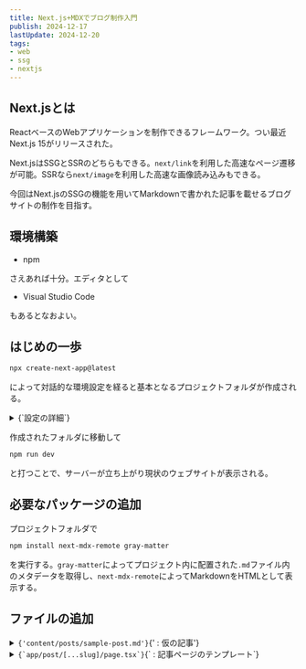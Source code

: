 ```yaml
---
title: Next.js+MDXでブログ制作入門
publish: 2024-12-17
lastUpdate: 2024-12-20
tags:
- web
- ssg
- nextjs
---
```


## Next.jsとは

ReactベースのWebアプリケーションを制作できるフレームワーク。つい最近Next.js 15がリリースされた。

Next.jsはSSGとSSRのどちらもできる。`next/link`を利用した高速なページ遷移が可能。SSRなら`next/image`を利用した高速な画像読み込みもできる。

今回はNext.jsのSSGの機能を用いてMarkdownで書かれた記事を載せるブログサイトの制作を目指す。

## 環境構築

- npm

さえあれば十分。エディタとして

- Visual Studio Code

もあるとなおよい。

## はじめの一歩

```sh
npx create-next-app@latest
```
によって対話的な環境設定を経ると基本となるプロジェクトフォルダが作成される。

<details><summary>{`設定の詳細`}</summary>
- use Typescript ... Yes
- use ESLint ... どちらでも
- use Tailwind CSS ... Yes
- inside `src/` ... No
- use App Router ... Yes
- use Turbopack for `next dev` ... Yes
- customize the import alias ... No
</details>

作成されたフォルダに移動して
```sh
npm run dev
```
と打つことで、サーバーが立ち上がり現状のウェブサイトが表示される。

## 必要なパッケージの追加

プロジェクトフォルダで
```bash
npm install next-mdx-remote gray-matter
```
を実行する。`gray-matter`によってプロジェクト内に配置された`.md`ファイル内のメタデータを取得し、`next-mdx-remote`によってMarkdownをHTMLとして表示する。


## ファイルの追加

<details><summary><code>{'content/posts/sample-post.md'}</code>{' : 仮の記事'}</summary>
```md
---
title: Sample Post
category: category
---

## Paragraph

This is a paragraph.

## List

- item 1
- item 2
- item 3

## Table

| Name  | Age |
| ----- | --- |
| Alice | 20  |
| Bob   | 25  |
| Carol | 30  |

## Quote

> This is a quote.

## Task List

- [x] task 1
- [ ] task 2
- [ ] task 3
```

冒頭のYAMLにメタ情報を記載する。MDXからこのMarkdownを読み込むことを考えて、HTML要素を埋め込む際は`` <code>{`int i = 0;`}</code> ``のように内部を`` {` ``と`` `} ``で囲む。
</details>

<details><summary><code>{`libs/post.ts`}</code>{` : 記事を取得するための関数群`}</summary>
```typescript
import { readFileSync, readdirSync } from "fs";
import path from "path";
import matter from "gray-matter";

// MDXファイルのディレクトリ
const POSTS_PATH = path.join(process.cwd(), "contents/posts");

// ファイル名（slug）の一覧を取得
export function GetAllPostSlugs() {
  const postFilePaths = readdirSync(POSTS_PATH).filter((path) =>
    /\.md?$/.test(path)
  );
  return postFilePaths.map((path) => {
    const slug = path.replace(/\.md?$/, "");
    return slug;
  });
}

// slugからファイルの中身を取得
export function GetPostBySlug(slug: string) {
  const markdown = readFileSync(`contents/posts/${slug}.md`, "utf8");

  const { content, data } = matter(markdown);
  return {
    content,
    data,
  };
}
```
</details>


<details><summary><code>{`app/post/[...slug]/page.tsx`}</code>{` : 記事ページのテンプレート`}</summary>
```tsx
import { GetAllPostSlugs, GetPostBySlug } from "@/libs/post";
import { MDXRemote } from "next-mdx-remote/rsc";

interface PostPageProps {
  params: {
    slug: string;
  };
}

export async function generateStaticParams() {
  const slugs = GetAllPostSlugs();
  return slugs.map((slug) => ({ params: { slug } }));
}

export default async function PostPage({ params }: PostPageProps) {
  const { content, data } = GetPostBySlug(params.slug);

  return (
    <div>
      <h1>{data.title}</h1>
      <p>{data.category}</p>
      <div>
        <MDXRemote source={content} />
      </div>
    </div>
  );
}
```
</details>

上記の内容のファイルを追加して`npm run dev`を実行し、立ち上がったローカルサーバーで`localhost:3000/post/sample-post`へアクセスすると仮の記事が表示される。しかし見た目がひどい。

## 見た目を整える

必要なパッケージを追加する。

```sh
npm install remark-gfm
npm install -D @tailwindcss/typography
```

`remark-gfm`はGithubに固有のMarkdown記法をHTMLへ変換してくれる。

`tailwindcss/typography`は記事の見た目を整える際に便利。細かい見た目を変更したい場合は[tailwindlabs/tailwindcss-typography](https://github.com/tailwindlabs/tailwindcss-typography)を見よ。

<details><summary><code>{`tailwind.config.ts`}</code></summary>
```ts
import type { Config } from "tailwindcss";

export default {
  content: [
    "./pages/**/*.{js,ts,jsx,tsx,mdx}",
    "./components/**/*.{js,ts,jsx,tsx,mdx}",
    "./app/**/*.{js,ts,jsx,tsx,mdx}",
  ],
  theme: {
    extend: {
      colors: {
        background: "var(--background)",
        foreground: "var(--foreground)",
      },
    },
  },
  plugins: [require("@tailwindcss/typography")], // 追加
} satisfies Config;
```
</details>

<details><summary><code>{`app/post/[...slug]/page.tsx`}</code></summary>
```tsx
import { GetAllPostSlugs, GetPostBySlug } from "@/libs/post";
import { MDXRemote } from "next-mdx-remote/rsc";
import remarkGfm from "remark-gfm";

interface PostPageProps {
  params: {
    slug: string;
  };
}

export async function generateStaticParams() {
  const slugs = GetAllPostSlugs();
  return slugs.map((slug) => ({ params: { slug } }));
}

export default async function PostPage({ params }: PostPageProps) {
  const options = {
    mdxOptions: {
      remarkPlugins: [remarkGfm],
    },
  };
  const { content, data } = GetPostBySlug(params.slug);

  return (
    <div>
      <h1>{data.title}</h1>
      <p>{data.category}</p>
      <div className="prose">
        <MDXRemote source={content} options={options} />
      </div>
    </div>
  );
}
```
</details>

<details><summary><code>{`app/globals.css`}</code></summary>
```css
@tailwind base;
@tailwind components;
@tailwind utilities;

:root {
  --background: #ffffff;
  --foreground: #171717;
}

@media (prefers-color-scheme: dark) {
  :root {
    --background: #0a0a0a;
    --foreground: #ededed;
  }
}
```
</details>

仕組みがつかめたら欲しい機能を拡張していく。

## 参考文献

[【Typescript】Next.js + MDXでブログ開発](https://amateur-engineer-blog.com/build-blog-using-nextjs-with-mdx)